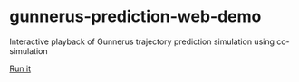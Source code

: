 # gunnerus-prediction-web-demo
Interactive playback of Gunnerus trajectory prediction simulation using co-simulation

[Run it](https://tongtonw.github.io/Prediction/)
